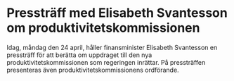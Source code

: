 # Pressträff med Elisabeth Svantesson om produktivitetskommissionen

Idag, måndag den 24 april, håller finansminister Elisabeth Svantesson en pressträff för att berätta om uppdraget till den nya produktivitetskommissionen som regeringen inrättar. På pressträffen presenteras även produktivitetskommissionens ordförande.
